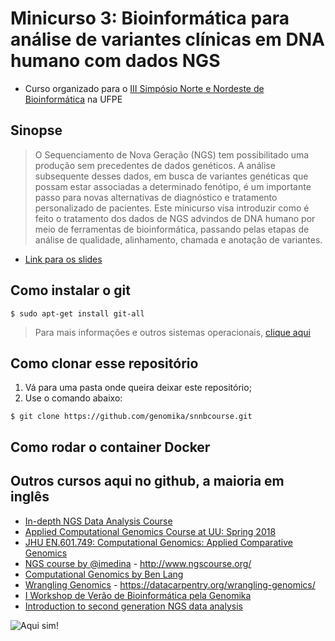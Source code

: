 # Minicurso 3: Bioinformática para análise de variantes clínicas em DNA humano com dados NGS

* Curso organizado para o [III Simpósio Norte e Nordeste de Bioinformática](http://www.lgbv-ufpe.net/snnb/index.php?page=minicursos) na UFPE

## Sinopse

> O Sequenciamento de Nova Geração (NGS) tem possibilitado uma produção sem precedentes de dados genéticos. A análise subsequente desses dados, em busca de variantes genéticas que possam estar associadas a determinado fenótipo, é um importante passo para novas alternativas de diagnóstico e tratamento personalizado de pacientes. Este minicurso visa introduzir como é feito o tratamento dos dados de NGS advindos de DNA humano por meio de ferramentas de bioinformática, passando pelas etapas de análise de qualidade, alinhamento, chamada e anotação de variantes.

* [Link para os slides](https://docs.google.com/presentation/d/1phNV2TlAfsjnXjuIhgQECl7-0eciM_wOLi-l-Qfx1a0/edit#slide=id.g3a46271903_0_313)

## Como instalar o git

```
$ sudo apt-get install git-all
```

> Para mais informações e outros sistemas operacionais, [clique aqui](https://git-scm.com/book/pt-br/v2/Come%C3%A7ando-Instalando-o-Git)

## Como clonar esse repositório

1. Vá para uma pasta onde queira deixar este repositório;
2. Use o comando abaixo:

```
$ git clone https://github.com/genomika/snnbcourse.git 
``` 

## Como rodar o container Docker

## Outros cursos aqui no github, a maioria em inglês

* [In-depth NGS Data Analysis Course](https://github.com/hbctraining/In-depth-NGS-Data-Analysis-Course)
* [Applied Computational Genomics Course at UU: Spring 2018](https://github.com/quinlan-lab/applied-computational-genomics)
* [JHU EN.601.749: Computational Genomics: Applied Comparative Genomics](https://github.com/schatzlab/appliedgenomics2018)
* [NGS course by @imedina](https://github.com/ngs-course/ngs-course.github.io) - http://www.ngscourse.org/
* [Computational Genomics by Ben Lang](https://github.com/BenLangmead/comp-genomics-class)
* [Wrangling Genomics](https://github.com/datacarpentry/wrangling-genomics) - https://datacarpentry.org/wrangling-genomics/
* [I Workshop de Verão de Bioinformática pela Genomika](https://github.com/genomika/summercourse)
* [Introduction to second generation NGS data analysis](https://github.com/geocarvalho/ngs-studies/tree/master/biome-ngs)


![Aqui sim!](https://media1.tenor.com/images/5a4fb253901d1d9612189b39a2898e13/tenor.gif?itemid=10891941)
